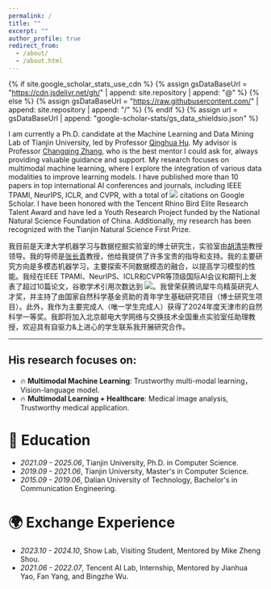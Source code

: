 ```yaml
---
permalink: /
title: ""
excerpt: ""
author_profile: true
redirect_from: 
  - /about/
  - /about.html
---
```


{% if site.google_scholar_stats_use_cdn %}
{% assign gsDataBaseUrl = "https://cdn.jsdelivr.net/gh/" | append: site.repository | append: "@" %}
{% else %}
{% assign gsDataBaseUrl = "https://raw.githubusercontent.com/" | append: site.repository | append: "/" %}
{% endif %}
{% assign url = gsDataBaseUrl | append: "google-scholar-stats/gs_data_shieldsio.json" %}

<span class='anchor' id='about-me'></span>

I am currently a Ph.D. candidate at the Machine Learning and Data Mining Lab of Tianjin University, led by Professor [Qinghua Hu](https://cic.tju.edu.cn/faculty/huqinghua/index.html). My advisor is Professor [Changqing Zhang](https://cic.tju.edu.cn/faculty/zhangchangqing/research.html), who is the best mentor I could ask for, always providing valuable guidance and support. My research focuses on multimodal machine learning, where I explore the integration of various data modalities to improve learning models. I have published more than 10 papers in top international AI conferences and journals, including IEEE TPAMI, NeurIPS, ICLR, and CVPR, with a total of <a href='https://scholar.google.com/citations?user=F2BBkQEAAAAJ'><img src="https://img.shields.io/endpoint?url={{ url | url_encode }}&logo=Google%20Scholar&labelColor=f6f6f6&color=9cf&style=flat&label=citations"></a> citations on Google Scholar. I have been honored with the Tencent Rhino Bird Elite Research Talent Award and have led a Youth Research Project funded by the National Natural Science Foundation of China. Additionally, my research has been recognized with the Tianjin Natural Science First Prize.

我目前是天津大学机器学习与数据挖掘实验室的博士研究生，实验室由[胡清华](https://cic.tju.edu.cn/faculty/huqinghua/index.html)教授领导。我的导师是[张长青](https://cic.tju.edu.cn/faculty/zhangchangqing/research.html)教授，他给我提供了许多宝贵的指导和支持。我的主要研究方向是多模态机器学习，主要探索不同数据模态的融合，以提高学习模型的性能。我经在IEEE TPAMI、NeurIPS、ICLR和CVPR等顶级国际AI会议和期刊上发表了超过10篇论文，谷歌学术引用次数达到 <a href='https://scholar.google.com/citations?user=F2BBkQEAAAAJ'><img src="https://img.shields.io/endpoint?url={{ url | url_encode }}&logo=Google%20Scholar&labelColor=f6f6f6&color=9cf&style=flat&label=citations"></a>。我曾荣获腾讯犀牛鸟精英研究人才奖，并主持了由国家自然科学基金资助的青年学生基础研究项目（博士研究生项目）。此外，我作为主要完成人（唯一学生完成人）获得了2024年度天津市的自然科学一等奖。我即将加入北京邮电大学网络与交换技术全国重点实验室任助理教授，欢迎具有自驱力&上进心的学生联系我开展研究合作。

****
## His research focuses on: 
* 🔥 **Multimodal Machine Learning**: Trustworthy multi-modal learning，Vision-language model.
* 🔥 **Multimodal Learning + Healthcare**:  Medical image analysis, Trustworthy medical application.


# 📖 Education
- *2021.09 - 2025.06*, Tianjin University, Ph.D. in Computer Science.
- *2019.09 - 2021.06*, Tianjin University, Master's in Computer Science.
- *2015.09 - 2019.06*, Dalian University of Technology, Bachelor's in Communication Engineering.

# 🌍 Exchange Experience
- *2023.10 - 2024.10*, Show Lab, Visiting Student, Mentored by Mike Zheng Shou.
- *2021.06 - 2022.07*, Tencent AI Lab, Internship, Mentored by Jianhua Yao, Fan Yang, and Bingzhe Wu.
